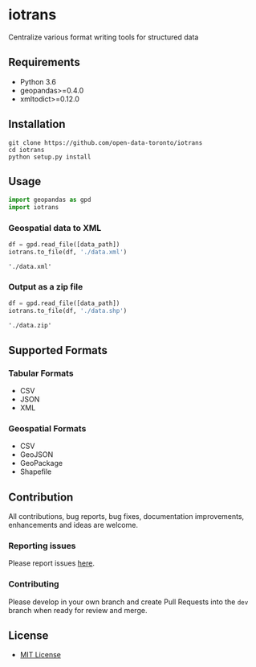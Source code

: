 # iotrans

Centralize various format writing tools for structured data

## Requirements
* Python 3.6
* geopandas>=0.4.0
* xmltodict>=0.12.0

## Installation
    git clone https://github.com/open-data-toronto/iotrans
    cd iotrans
    python setup.py install
    
## Usage

```python
import geopandas as gpd
import iotrans
```

### Geospatial data to XML

```python
df = gpd.read_file([data_path])
iotrans.to_file(df, './data.xml')
```
```
'./data.xml'
```
        
### Output as a zip file

```python
df = gpd.read_file([data_path])
iotrans.to_file(df, './data.shp')
```
```
'./data.zip'
```

## Supported Formats
### Tabular Formats
* CSV
* JSON
* XML

### Geospatial Formats
* CSV
* GeoJSON
* GeoPackage
* Shapefile

## Contribution
All contributions, bug reports, bug fixes, documentation improvements, enhancements and ideas are welcome.

### Reporting issues
Please report issues [here](https://github.com/open-data-toronto/iotrans/issues).

### Contributing
Please develop in your own branch and create Pull Requests into the `dev` branch when ready for review and merge.

## License

* [MIT License](https://github.com/open-data-toronto/iotrans/blob/master/LICENSE)
